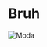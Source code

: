 # Bruh
![Moda](https://github.com/ModaPlugin/Moda/raw/development/Branding/1x/moda-transparent%20badge.png)
